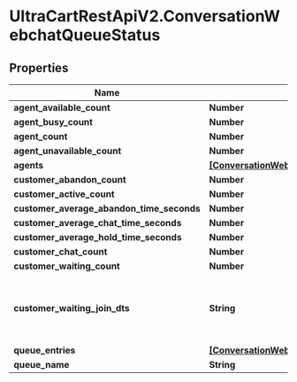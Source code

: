 # UltraCartRestApiV2.ConversationWebchatQueueStatus

## Properties
Name | Type | Description | Notes
------------ | ------------- | ------------- | -------------
**agent_available_count** | **Number** |  | [optional] 
**agent_busy_count** | **Number** |  | [optional] 
**agent_count** | **Number** |  | [optional] 
**agent_unavailable_count** | **Number** |  | [optional] 
**agents** | [**[ConversationWebchatQueueStatusAgent]**](ConversationWebchatQueueStatusAgent.md) |  | [optional] 
**customer_abandon_count** | **Number** |  | [optional] 
**customer_active_count** | **Number** |  | [optional] 
**customer_average_abandon_time_seconds** | **Number** |  | [optional] 
**customer_average_chat_time_seconds** | **Number** |  | [optional] 
**customer_average_hold_time_seconds** | **Number** |  | [optional] 
**customer_chat_count** | **Number** |  | [optional] 
**customer_waiting_count** | **Number** |  | [optional] 
**customer_waiting_join_dts** | **String** | Date/time that the oldest person joined the queue | [optional] 
**queue_entries** | [**[ConversationWebchatQueueStatusQueueEntry]**](ConversationWebchatQueueStatusQueueEntry.md) |  | [optional] 
**queue_name** | **String** |  | [optional] 


